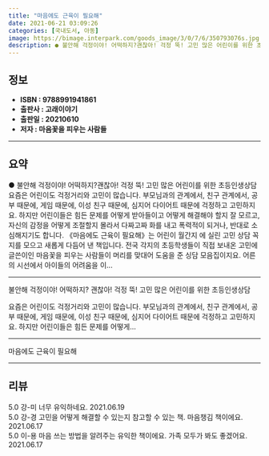 ```yaml
---
title: "마음에도 근육이 필요해"
date: 2021-06-21 03:09:26
categories: [국내도서, 아동]
image: https://bimage.interpark.com/goods_image/3/0/7/6/350793076s.jpg
description: ● 불안해 걱정이야! 어떡하지?괜찮아! 걱정 뚝! 고민 많은 어린이를 위한 초등인생상담요즘은 어린이도 걱정거리와 고민이 많습니다. 부모님과의 관계에서, 친구 관계에서, 공부 때문에, 게임 때문에, 이성 친구 때문에, 심지어 다이어트 때문에 걱정하고 고민하지요. 하지만 어린이들은 힘든
---
```


## **정보**

- **ISBN : 9788991941861**
- **출판사 : 고래이야기**
- **출판일 : 20210610**
- **저자 : 마음꽃을 피우는 사람들**

------



## **요약**

●  불안해 걱정이야! 어떡하지?괜찮아! 걱정 뚝! 고민 많은 어린이를 위한 초등인생상담요즘은 어린이도 걱정거리와 고민이 많습니다. 부모님과의 관계에서, 친구 관계에서, 공부 때문에, 게임 때문에, 이성 친구 때문에, 심지어 다이어트 때문에 걱정하고 고민하지요. 하지만 어린이들은 힘든 문제를 어떻게 받아들이고 어떻게 해결해야 할지 잘 모르고, 자신의 감정을 어떻게 조절할지 몰라서 다짜고짜 화를 내고 폭력적이 되거나, 반대로 소심해지기도 합니다. 《마음에도 근육이 필요해》는 어린이 월간지 에 실린 고민 상담 꼭지를 모으고 새롭게 다듬어 낸 책입니다. 전국 각지의 초등학생들이 직접 보내온 고민에 글쓴이인 마음꽃을 피우는 사람들이 머리를 맞대어 도움을 준 싱담 모음집이지요. 어른의 시선에서 아이들의 어려움을 이...

------

불안해 걱정이야! 어떡하지?
괜찮아! 걱정 뚝! 고민 많은 어린이를 위한 초등인생상담

요즘은 어린이도 걱정거리와 고민이 많습니다. 부모님과의 관계에서, 친구 관계에서, 공부 때문에, 게임 때문에, 이성 친구 때문에, 심지어 다이어트 때문에 걱정하고 고민하지요. 하지만 어린이들은 힘든 문제를 어떻게... 

------


마음에도 근육이 필요해 

------


## **리뷰** 

5.0 강-미 너무 유익하네요. 2021.06.19 <br/>5.0 강-경 고민을 어떻게 해결할 수 있는지 참고할 수 있는 책. 마음챙김 책이에요. 2021.06.17 <br/>5.0 이-용 마음 쓰는 방법을 알려주는 유익한 책이에요. 가족 모두가 봐도 좋겠어요. 2021.06.17 <br/>